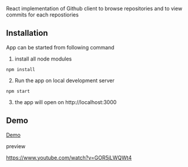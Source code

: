React implementation of Github client to browse repositories
and to view commits for each repostiories

## Installation

App can be started from following command
1. install all node modules
```
npm install 

```
2. Run the app on local development server
```
npm start
```

3. the app will open on http://localhost:3000 

## Demo


[Demo](https://youtu.be/GOR5jLWQWt4)

preview

https://www.youtube.com/watch?v=GOR5jLWQWt4

